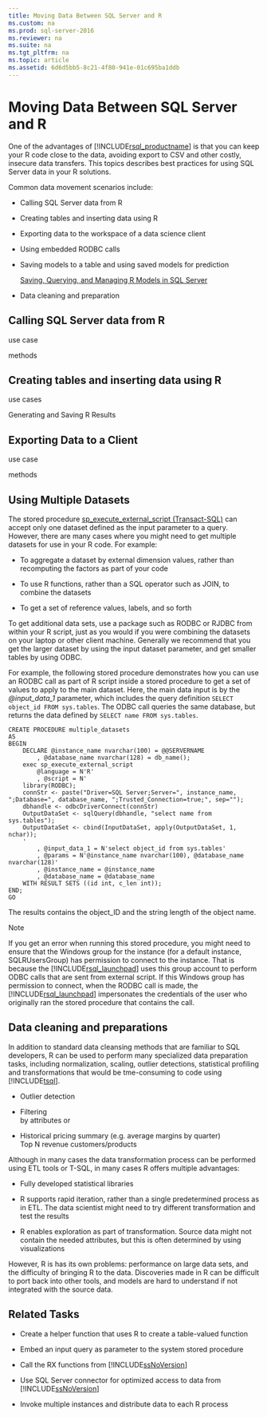 ```yaml
---
title: Moving Data Between SQL Server and R
ms.custom: na
ms.prod: sql-server-2016
ms.reviewer: na
ms.suite: na
ms.tgt_pltfrm: na
ms.topic: article
ms.assetid: 6d6d5bb5-8c21-4f80-941e-01c695ba1ddb
---
```

# Moving Data Between SQL Server and R
  One of the advantages of [!INCLUDE[rsql_productname](../../Token/Other/rsql_productname_md.md)] is that you can keep your R code close to the data, avoiding export to CSV and other costly, insecure data transfers. This topics describes best practices for using SQL Server data in your R solutions.  
  
 Common data movement scenarios include:  
  
-   Calling SQL Server data from R  
  
-   Creating tables and inserting data using R  
  
-   Exporting data to the workspace of a data science client  
  
-   Using embedded RODBC calls  
  
-   Saving models to a table and using saved models for prediction  
  
     [Saving, Querying, and Managing R Models in SQL Server](../../Topics/TopicNameNotContainA/Saving--Querying--and-Managing-R-Models-in-SQL-Server.md)  
  
-   Data cleaning and preparation  
  
## Calling SQL Server data from R  
 use case  
  
 methods  
  
##  <a name="bkmk_RResults"></a> Creating tables and inserting data using R  
 use cases  
  
 Generating and Saving R Results  
  
## Exporting Data to a Client  
 use case  
  
 methods  
  
##  <a name="bkmk_OtherDataSources"></a> Using Multiple Datasets  
 The stored procedure [sp_execute_external_script &#40;Transact-SQL&#41;](../Topic/sp_execute_external_script%20\(Transact-SQL\).md) can accept only one dataset defined as the input parameter to a query. However, there are many cases where you might need to get multiple datasets for use in your R code. For example:  
  
-   To aggregate a dataset by external dimension values, rather than recomputing the factors as part of your code  
  
-   To use R functions, rather than  a SQL operator such as JOIN, to combine the datasets  
  
-   To get a set of reference values, labels, and so forth  
  
 To get additional data sets, use a package such as RODBC or RJDBC from within your R script, just as you would if you were combining the datasets on your laptop or other client machine. Generally we recommend that you get the larger dataset by using the input dataset parameter, and get smaller tables by using ODBC.  
  
 For example, the  following stored procedure demonstrates how you can use an  RODBC call as part of R script inside a stored procedure to get a set of values to apply to the main dataset. Here, the main data input is by the *@input\_data\_1* parameter, which includes the query definition `SELECT object_id FROM sys.tables`. The ODBC call queries the same database, but returns the data defined by `SELECT name FROM sys.tables`.  
  
```  
CREATE PROCEDURE multiple_datasets  
AS  
BEGIN  
	DECLARE @instance_name nvarchar(100) = @@SERVERNAME  
		, @database_name nvarchar(128) = db_name();  
	exec sp_execute_external_script  
		@language = N'R'  
		, @script = N'  
	library(RODBC);  
	connStr <- paste("Driver=SQL Server;Server=", instance_name, ";Database=", database_name, ";Trusted_Connection=true;", sep="");  
	dbhandle <- odbcDriverConnect(connStr)  
	OutputDataSet <- sqlQuery(dbhandle, "select name from sys.tables");  
	OutputDataSet <- cbind(InputDataSet, apply(OutputDataSet, 1, nchar));  
	'  
		, @input_data_1 = N'select object_id from sys.tables'  
		, @params = N'@instance_name nvarchar(100), @database_name nvarchar(128)'  
		, @instance_name = @instance_name  
		, @database_name = @database_name  
	WITH RESULT SETS ((id int, c_len int));   
END;  
GO  
```  
  
 The results contains the object\_ID and the string length of the object name.  
  
> [!NOTE]  
>  If you get an error when running this stored procedure, you might need to ensure that the Windows group for the instance \(for a default instance, SQLRUsersGroup\) has permission to connect to the instance. That is because the [!INCLUDE[rsql_launchpad](../../Token/Other/rsql_launchpad_md.md)] uses this group account to perform ODBC calls that are sent from external script. If this Windows group has permission to connect, when the RODBC call is made, the [!INCLUDE[rsql_launchpad](../../Token/Other/rsql_launchpad_md.md)] impersonates the credentials of the user who originally ran the stored procedure that contains the call.  
  
## Data cleaning and preparations  
 In addition to standard data cleansing methods that are familiar to SQL developers, R can be used to perform many specialized data preparation tasks, including normalization, scaling, outlier detections, statistical profiling and transformations that would be tme\-consuming to code using [!INCLUDE[tsql](../../Token/Other/tsql_md.md)].  
  
-   Outlier detection  
  
-   Filtering  
    by attributes or  
  
-   Historical pricing summary \(e.g. average margins by quarter\)  
    Top N revenue customers\/products  
  
 Although in many cases the data transformation process can be performed using ETL tools or T\-SQL, in many cases R offers multiple advantages:  
  
-   Fully developed statistical libraries  
  
-   R supports rapid iteration, rather than a single predetermined process as in ETL. The data scientist might need to try different transformation and test the results  
  
-   R enables exploration as part of  transformation. Source data might not contain the needed attributes, but this is often determined by using visualizations  
  
 However, R is has its own problems: performance on large data sets, and the difficulty of bringing R to the data. Discoveries made in R can be difficult to port back into  other tools, and models are hard to understand if not integrated with the source data.  
  
##  <a name="bkmk_RelatedTasks"></a> Related Tasks  
  
-   Create a helper function that uses R to create a table\-valued function  
  
-   Embed an input query as parameter to the system stored procedure  
  
-   Call the RX functions from [!INCLUDE[ssNoVersion](../../Token/Other/ssNoVersion_md.md)]  
  
-   Use SQL Server connector for optimized access to data from [!INCLUDE[ssNoVersion](../../Token/Other/ssNoVersion_md.md)]  
  
-   Invoke multiple instances and distribute data to each R process  
  
  